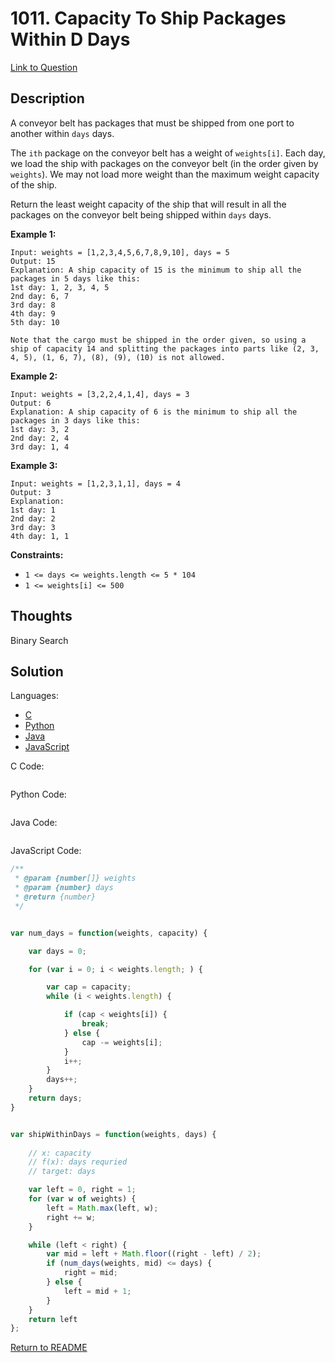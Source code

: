 # 1011. Capacity To Ship Packages Within D Days

[Link to Question](https://leetcode.com/problems/capacity-to-ship-packages-within-d-days/description/)



## Description

A conveyor belt has packages that must be shipped from one port to another within `days` days.

The `ith` package on the conveyor belt has a weight of `weights[i]`. Each day, we load the ship with packages on the conveyor belt (in the order given by `weights`). We may not load more weight than the maximum weight capacity of the ship.

Return the least weight capacity of the ship that will result in all the packages on the conveyor belt being shipped within `days` days.

 

**Example 1:**

```
Input: weights = [1,2,3,4,5,6,7,8,9,10], days = 5
Output: 15
Explanation: A ship capacity of 15 is the minimum to ship all the packages in 5 days like this:
1st day: 1, 2, 3, 4, 5
2nd day: 6, 7
3rd day: 8
4th day: 9
5th day: 10

Note that the cargo must be shipped in the order given, so using a ship of capacity 14 and splitting the packages into parts like (2, 3, 4, 5), (1, 6, 7), (8), (9), (10) is not allowed.
```

**Example 2:**

```
Input: weights = [3,2,2,4,1,4], days = 3
Output: 6
Explanation: A ship capacity of 6 is the minimum to ship all the packages in 3 days like this:
1st day: 3, 2
2nd day: 2, 4
3rd day: 1, 4
```

**Example 3:**

```
Input: weights = [1,2,3,1,1], days = 4
Output: 3
Explanation:
1st day: 1
2nd day: 2
3rd day: 3
4th day: 1, 1
```

 

**Constraints:**

- `1 <= days <= weights.length <= 5 * 104`
- `1 <= weights[i] <= 500`



## Thoughts

Binary Search





## Solution

Languages:

- [C](#C)
- [Python](#python)
- [Java](#java)
- [JavaScript](#JavaScript)

<div id="C"></div>C Code:

```C

```

<div id="python"></div>Python Code:

```python

```

<div id="java"></div>Java Code:

```java

```

<div id="javascript"></div>JavaScript Code:

```javascript
/**
 * @param {number[]} weights
 * @param {number} days
 * @return {number}
 */


var num_days = function(weights, capacity) {

    var days = 0;

    for (var i = 0; i < weights.length; ) {

        var cap = capacity;
        while (i < weights.length) {

            if (cap < weights[i]) {
                break;
            } else {
                cap -= weights[i];
            }
            i++;
        }
        days++;
    }
    return days;
}


var shipWithinDays = function(weights, days) {
    
    // x: capacity
    // f(x): days requried
    // target: days

    var left = 0, right = 1;
    for (var w of weights) {
        left = Math.max(left, w);
        right += w;
    }

    while (left < right) {
        var mid = left + Math.floor((right - left) / 2);
        if (num_days(weights, mid) <= days) {
            right = mid;
        } else {
            left = mid + 1;
        }
    }
    return left
};
```

[Return to README](./../README.md)

